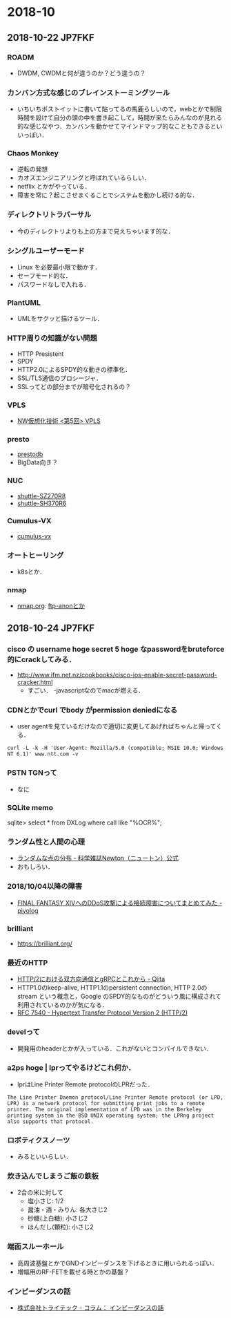 # 2018-10

## 2018-10-22 JP7FKF

### ROADM
  - DWDM, CWDMと何が違うのか？どう違うの？

### カンバン方式な感じのブレインストーミングツール
  - いちいちポストイットに書いて貼ってるの馬鹿らしいので，webとかで制限時間を設けて自分の頭の中を書き起こして，時間が来たらみんなのが見れる的な感じなやつ．カンバンを動かせてマインドマップ的なこともできるといいっぽい．

### Chaos Monkey
  - 逆転の発想
  - カオスエンジニアリングと呼ばれているらしい．
  - netflix とかがやっている．
  - 障害を常に？起こさせまくることでシステムを動かし続ける的な．

### ディレクトリトラバーサル
  - 今のディレクトリよりも上の方まで見えちゃいます的な．

### シングルユーザーモード
  - Linux を必要最小限で動かす．
  - セーフモード的な．
  - パスワードなしで入れる．

### PlantUML
  - UMLをサクッと描けるツール．

### HTTP周りの知識がない問題
  - HTTP Presistent
  - SPDY
  - HTTP2.0によるSPDY的な動きの標準化．
  - SSL/TLS通信のプロシージャ．
  - SSLってどの部分までが暗号化されるの？

### VPLS
  - [NW仮想化技術 <第5回> VPLS](https://www.infraeye.com/2016/11/02/ccieb05/)

### presto
  - [prestodb](https://prestodb.io/)
  - BigData向き？

### NUC
  - [shuttle-SZ270R8](http://shuttle-japan.jp/sz270r8/)
  - [shuttle-SH370R6](http://shuttle-japan.jp/sh370r6/)

### Cumulus-VX
  - [cumulus-vx](https://cumulusnetworks.com/products/cumulus-vx/)

### オートヒーリング
  - k8sとか．

### nmap
  - [nmap.org](https://nmap.org/): [ftp-anonとか](https://nmap.org/nsedoc/scripts/ftp-anon.html)

## 2018-10-24 JP7FKF
### cisco の username hoge secret 5 hoge なpasswordをbruteforce的にcrackしてみる．
  - http://www.ifm.net.nz/cookbooks/cisco-ios-enable-secret-password-cracker.html
    - すごい．
    -javascriptなのでmacが燃える．

### CDNとかでcurl でbody がpermission deniedになる
  - user agentを見ているだけなので適切に変更してあげればちゃんと帰ってくる．
  ```
  curl -L -k -H 'User-Agent: Mozilla/5.0 (compatible; MSIE 10.0; Windows NT 6.1)' www.ntt.com -v
  ```

### PSTN TGNって
  - なに

### SQLite memo
sqlite> select * from DXLog where call like "%OCR%";

### ランダム性と人間の心理
  - [ランダムな点の分布 - 科学雑誌Newton（ニュートン）公式](https://twitter.com/Newton_Science/status/1031788874836529152)
  - おもしろい．

### 2018/10/04以降の障害
  - [FINAL FANTASY XIVへのDDoS攻撃による接続障害についてまとめてみた - piyolog](http://d.hatena.ne.jp/Kango/20181028/1540749883)

### brilliant
  - https://brilliant.org/

### 最近のHTTP
  - [HTTP/2における双方向通信とgRPCとこれから - Qiita](https://qiita.com/namusyaka/items/71cf27fd3242adbf348c)
  - HTTP1.0のkeep-alive, HTTP1.1のpersistent connection, HTTP 2.0のstream という概念と，Google のSPDY的なものがどういう風に構成されて利用されているのかが気になる．
  - [RFC 7540 - Hypertext Transfer Protocol Version 2 (HTTP/2)](https://tools.ietf.org/html/rfc7540)

### develって
  - 開発用のheaderとかが入っている．これがないとコンパイルできない．

### a2ps hoge | lprってやるけどこれ何か．
  - lprはLine Printer Remote protocolのLPRだった．
  ```
  The Line Printer Daemon protocol/Line Printer Remote protocol (or LPD, LPR) is a network protocol for submitting print jobs to a remote printer. The original implementation of LPD was in the Berkeley printing system in the BSD UNIX operating system; the LPRng project also supports that protocol.
  ```

### ロボティクスノーツ
  - みるといいらしい．

### 炊き込んでしまうご飯の鉄板
- 2合の米に対して
  - 塩小さじ: 1/2
  - 醤油・酒・みりん: 各大さじ2
  - 砂糖(上白糖): 小さじ2
  - ほんだし(顆粒):  小さじ2

### 端面スルーホール
  - 高周波基盤とかでGNDインピーダンスを下げるときに用いられるっぽい．
  - 増幅用のRF-FETを載せる時とかの基盤？

### インピーダンスの話
  - [株式会社トライテック - コラム： インピーダンスの話](http://www.tritech.tv/column/600ld.html)
